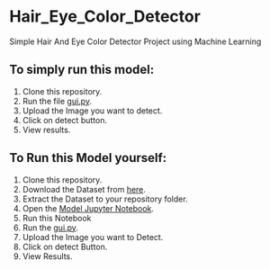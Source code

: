 # Hair_Eye_Color_Detector
Simple Hair And Eye Color Detector Project using Machine Learning

## To simply run this model:
1. Clone this repository.
2. Run the file [gui.py](https://github.com/natarajaiml/NullClass-Assignment-Project/blob/main/Eye%20Color%20Detector/gui.py).
3. Upload the Image you want to detect.
4. Click on detect button.
5. View results.

## To Run this Model yourself:
1. Clone this repository.
2. Download the Dataset from [here](https://www.kaggle.com/datasets/davidjfisher/illinois-doc-labeled-faces-dataset?select=person.csv).
3. Extract the Dataset to your repository folder.
4. Open the [Model Jupyter Notebook](https://github.com/natarajaiml/NullClass-Assignment-Project/blob/main/Eye%20Color%20Detector/model.ipynb).
5. Run this Notebook
6. Run the [gui.py](https://github.com/natarajaiml/NullClass-Assignment-Project/blob/main/Eye%20Color%20Detector/gui.py).
7. Upload the Image you want to Detect.
8. Click on detect Button.
9. View Results.

